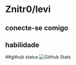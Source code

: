# Znitr0/levi

## conecte-se comigo

## habilidade

##github status
![GitHub Stats](https://github-readme-stats.vercel.app/api?username=Znitr0&theme=transparent&bg_color=000&border_color=30A3DC&show_icons=true&icon_color=30A3DC&title_color=E94D5F&text_color=FFF)

